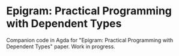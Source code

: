 Epigram: Practical Programming with Dependent Types
===================================================

Companion code in Agda for "Epigram: Practical Programming with Dependent Types"
paper. Work in progress.
